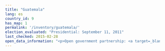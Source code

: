 ```yaml
---
title: "Guatemala"
lang: es
country_id: 9
has_map: 1
permalink: '/inventory/guatemala/'
election_evaluated: "Presidential: September 11, 2011"
last_checked: 2015-02-28
open_data_information: "<p>Open government partnership: <a target=_blank href=http://www.opengovpartnership.org/country/guatemala>http://www.opengovpartnership.org/country/guatemala</a><br>Access to public information: <a target=_blank href=http://www.tse.org.gt/index.php?option=com_wrapper&view=wrapper&Itemid=140>http://www.tse.org.gt/index.php?option=com_wrapper&view=wrapper&Itemid=140</a></p>"
---
```

